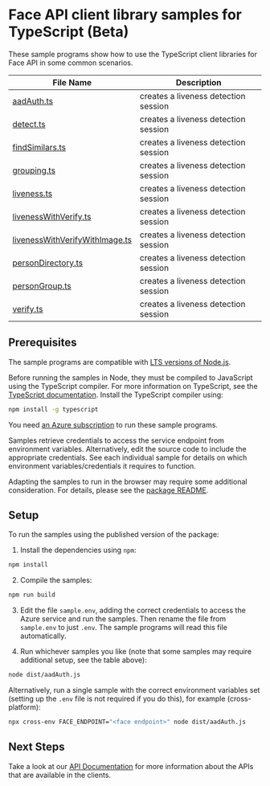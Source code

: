 # Face API client library samples for TypeScript (Beta)

These sample programs show how to use the TypeScript client libraries for Face API in some common scenarios.

| **File Name**                                                 | **Description**                      |
| ------------------------------------------------------------- | ------------------------------------ |
| [aadAuth.ts][aadauth]                                         | creates a liveness detection session |
| [detect.ts][detect]                                           | creates a liveness detection session |
| [findSimilars.ts][findsimilars]                               | creates a liveness detection session |
| [grouping.ts][grouping]                                       | creates a liveness detection session |
| [liveness.ts][liveness]                                       | creates a liveness detection session |
| [livenessWithVerify.ts][livenesswithverify]                   | creates a liveness detection session |
| [livenessWithVerifyWithImage.ts][livenesswithverifywithimage] | creates a liveness detection session |
| [personDirectory.ts][persondirectory]                         | creates a liveness detection session |
| [personGroup.ts][persongroup]                                 | creates a liveness detection session |
| [verify.ts][verify]                                           | creates a liveness detection session |

## Prerequisites

The sample programs are compatible with [LTS versions of Node.js](https://github.com/nodejs/release#release-schedule).

Before running the samples in Node, they must be compiled to JavaScript using the TypeScript compiler. For more information on TypeScript, see the [TypeScript documentation][typescript]. Install the TypeScript compiler using:

```bash
npm install -g typescript
```

You need [an Azure subscription][freesub] to run these sample programs.

Samples retrieve credentials to access the service endpoint from environment variables. Alternatively, edit the source code to include the appropriate credentials. See each individual sample for details on which environment variables/credentials it requires to function.

Adapting the samples to run in the browser may require some additional consideration. For details, please see the [package README][package].

## Setup

To run the samples using the published version of the package:

1. Install the dependencies using `npm`:

```bash
npm install
```

2. Compile the samples:

```bash
npm run build
```

3. Edit the file `sample.env`, adding the correct credentials to access the Azure service and run the samples. Then rename the file from `sample.env` to just `.env`. The sample programs will read this file automatically.

4. Run whichever samples you like (note that some samples may require additional setup, see the table above):

```bash
node dist/aadAuth.js
```

Alternatively, run a single sample with the correct environment variables set (setting up the `.env` file is not required if you do this), for example (cross-platform):

```bash
npx cross-env FACE_ENDPOINT="<face endpoint>" node dist/aadAuth.js
```

## Next Steps

Take a look at our [API Documentation][apiref] for more information about the APIs that are available in the clients.

[aadauth]: https://github.com/Azure/azure-sdk-for-js/blob/main/sdk/face/ai-vision-face-rest/samples/v1-beta/typescript/src/aadAuth.ts
[detect]: https://github.com/Azure/azure-sdk-for-js/blob/main/sdk/face/ai-vision-face-rest/samples/v1-beta/typescript/src/detect.ts
[findsimilars]: https://github.com/Azure/azure-sdk-for-js/blob/main/sdk/face/ai-vision-face-rest/samples/v1-beta/typescript/src/findSimilars.ts
[grouping]: https://github.com/Azure/azure-sdk-for-js/blob/main/sdk/face/ai-vision-face-rest/samples/v1-beta/typescript/src/grouping.ts
[liveness]: https://github.com/Azure/azure-sdk-for-js/blob/main/sdk/face/ai-vision-face-rest/samples/v1-beta/typescript/src/liveness.ts
[livenesswithverify]: https://github.com/Azure/azure-sdk-for-js/blob/main/sdk/face/ai-vision-face-rest/samples/v1-beta/typescript/src/livenessWithVerify.ts
[livenesswithverifywithimage]: https://github.com/Azure/azure-sdk-for-js/blob/main/sdk/face/ai-vision-face-rest/samples/v1-beta/typescript/src/livenessWithVerifyWithImage.ts
[persondirectory]: https://github.com/Azure/azure-sdk-for-js/blob/main/sdk/face/ai-vision-face-rest/samples/v1-beta/typescript/src/personDirectory.ts
[persongroup]: https://github.com/Azure/azure-sdk-for-js/blob/main/sdk/face/ai-vision-face-rest/samples/v1-beta/typescript/src/personGroup.ts
[verify]: https://github.com/Azure/azure-sdk-for-js/blob/main/sdk/face/ai-vision-face-rest/samples/v1-beta/typescript/src/verify.ts
[apiref]: https://learn.microsoft.com/en-us/azure/ai-services/computer-vision/identity-api-reference
[freesub]: https://azure.microsoft.com/free/
[package]: https://github.com/Azure/azure-sdk-for-js/tree/main/sdk/face/ai-vision-face-rest/README.md
[typescript]: https://www.typescriptlang.org/docs/home.html
